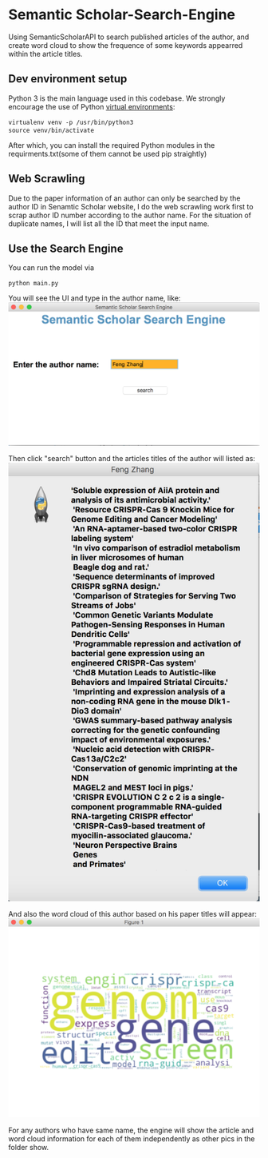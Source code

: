 # Semantic Scholar-Search-Engine
Using SemanticScholarAPI to search published articles of the author, and create word cloud to show the frequence of some keywords appearred within the article titles.

## Dev environment setup
Python 3 is the main language used in this codebase.
We strongly encourage the use of Python [virtual environments](http://docs.python-guide.org/en/latest/dev/virtualenvs/):

    virtualenv venv -p /usr/bin/python3
    source venv/bin/activate

After which, you can install the required Python modules in the requirments.txt(some of them cannot be used pip straightly)
## Web Scrawling
Due to the paper information of an author can only be searched by the author ID in Senamtic Scholar website, I do the web scrawling work first to scrap author ID number according to the author name. For the situation of duplicate names, I will list all the ID that meet the input name.
## Use the Search Engine
You can run the model via

    python main.py
You will see the UI and type in the author name, like:
![image](https://github.com/RichieLee93/Semantic-Scholar-Search-Engine/blob/master/1.png)

Then click "search" button and the articles titles of the author will listed as:
![image](https://github.com/RichieLee93/Semantic-Scholar-Search-Engine/blob/master/2.png)

And also the word cloud of this author based on his paper titles will appear:
![image](https://github.com/RichieLee93/Semantic-Scholar-Search-Engine/blob/master/3.png)

For any authors who have same name, the engine will show the article and word cloud information for each of them independently as other pics in the folder show.
